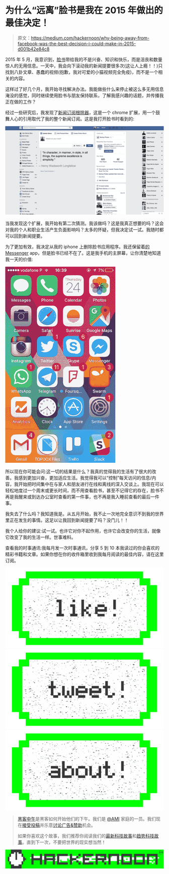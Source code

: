 # 为什么“远离”脸书是我在 2015 年做出的最佳决定！

> 原文：<https://medium.com/hackernoon/why-being-away-from-facebook-was-the-best-decision-i-could-make-in-2015-d001b42e84c8>

2015 年 5 月，我意识到，[脸书](https://hackernoon.com/tagged/facebook)带给我的不是兴奋、知识和快乐，而是沮丧和数量惊人的无用信息。一天中，我会向下滚动我的新闻提要很多次(这让人上瘾！！)只找到八卦文章、愚蠢的视频(抱歉，我对可爱的小猫视频完全免疫)，而不是一个相关的内容。

这样过了好几个月，我开始寻找解决办法。我能做些什么来停止被这么多无用信息淹没的感觉，同时继续使用脸书与朋友保持联系，了解我感兴趣的话题，并传播我正在做的工作？

经过一些研究后，我发现了[新闻订阅根除器](https://chrome.google.com/webstore/detail/news-feed-eradicator-for/fjcldmjmjhkklehbacihaiopjklihlgg?hl=en)，这是一个 chrome 扩展，用一个鼓舞人心的引用取代了我的整个新闻订阅。这是我打开脸书时看到的:

![](img/7885b1a0c0f84e59c649d8fdd5d18c93.png)

当我发现这个扩展，我开始有第二次猜测。我该做吗？这是我真正想要的吗？这会对我的个人和职业生活产生负面影响吗？太多的怀疑，但我决定试一试。我随时都可以回到新闻提要。

为了更加有效，我决定从我的 iphone 上删除脸书应用程序。我还保留着[的 Messenger](https://hackernoon.com/tagged/messenger) app，但是脸书已经不在了。这是我手机的主屏幕，让你清楚地知道我一天的价值:

![](img/3f7475343e827f48cc0b3b4fa66d5e66.png)

所以现在你可能会问:这一切的结果是什么？我真的觉得我的生活有了很大的改善。我感到更加兴奋，更加适应生活。我觉得我可以“控制”每天访问的信息/内容，我开始把时间集中在与家人和朋友进行在线和离线的深入交谈上。我现在可以轻松地度过一个周末或更长时间，而不用查看脸书，甚至不记得它的存在，脸书不再是我醒来或到达办公室时查看的第一件事，也不再是我入睡前查看的最后一件事。

我失去了什么吗？我知道我是。从五月开始，我不止一次地完全意识不到我的世界里正在发生的事情。这足以让我回到新闻提要了吗？没门儿！！

我个人给你的建议:试一试。也许它对你不起作用，也许它会改变你的生活，就像它改变了我的生活一样。世事难料。

查看我的时事通讯:我每月发一次时事通讯，分享 5 到 10 本我读过的你会喜欢的精彩书籍和文章。如果你想在你的收件箱里收到我每月阅读的最佳内容，请在这里订阅。

[![](img/50ef4044ecd4e250b5d50f368b775d38.png)](http://bit.ly/HackernoonFB)[![](img/979d9a46439d5aebbdcdca574e21dc81.png)](https://goo.gl/k7XYbx)[![](img/2930ba6bd2c12218fdbbf7e02c8746ff.png)](https://goo.gl/4ofytp)

> [黑客中午](http://bit.ly/Hackernoon)是黑客如何开始他们的下午。我们是 [@AMI](http://bit.ly/atAMIatAMI) 家庭的一员。我们现在[接受投稿](http://bit.ly/hackernoonsubmission)并乐意[讨论广告&赞助](mailto:partners@amipublications.com)机会。
> 
> 如果你喜欢这个故事，我们推荐你阅读我们的[最新科技故事](http://bit.ly/hackernoonlatestt)和[趋势科技故事](https://hackernoon.com/trending)。直到下一次，不要把世界的现实想当然！

[![](img/be0ca55ba73a573dce11effb2ee80d56.png)](https://goo.gl/Ahtev1)